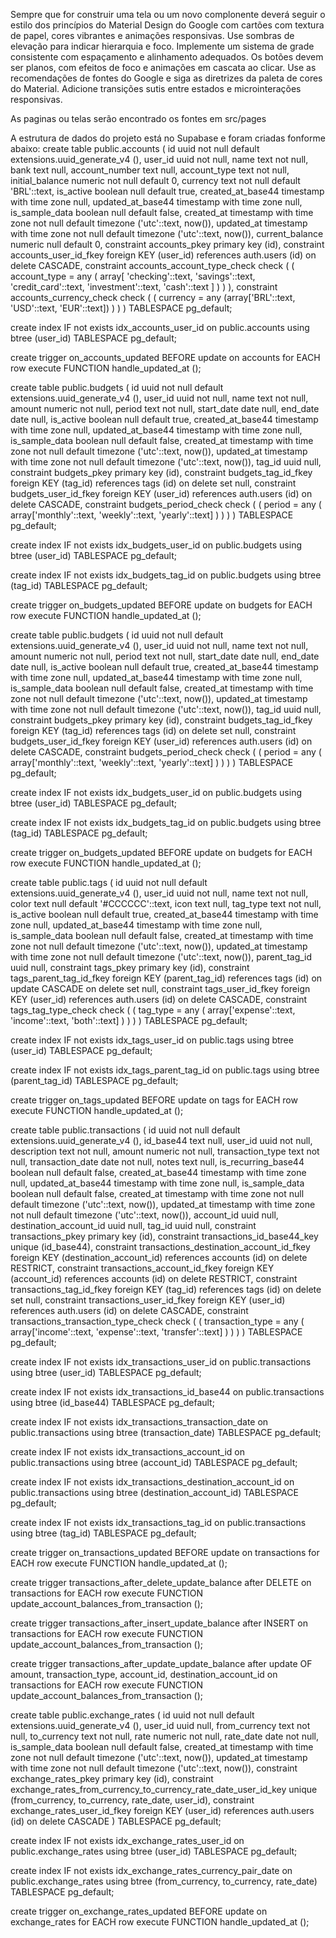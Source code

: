 Sempre que for construir uma tela ou um novo complonente deverá seguir o estilo dos princípios do Material Design do Google com cartões com textura de papel, cores vibrantes e animações responsivas. Use sombras de elevação para indicar hierarquia e foco. Implemente um sistema de grade consistente com espaçamento e alinhamento adequados. Os botões devem ser planos, com efeitos de foco e animações em cascata ao clicar. Use as recomendações de fontes do Google e siga as diretrizes da paleta de cores do Material. Adicione transições sutis entre estados e microinterações responsivas.

As paginas ou telas serão encontrado os fontes em src/pages
 
A estrutura de dados do projeto está no Supabase e foram criadas fonforme abaixo:
create table public.accounts (
  id uuid not null default extensions.uuid_generate_v4 (),
  user_id uuid not null,
  name text not null,
  bank text null,
  account_number text null,
  account_type text not null,
  initial_balance numeric not null default 0,
  currency text not null default 'BRL'::text,
  is_active boolean null default true,
  created_at_base44 timestamp with time zone null,
  updated_at_base44 timestamp with time zone null,
  is_sample_data boolean null default false,
  created_at timestamp with time zone not null default timezone ('utc'::text, now()),
  updated_at timestamp with time zone not null default timezone ('utc'::text, now()),
  current_balance numeric null default 0,
  constraint accounts_pkey primary key (id),
  constraint accounts_user_id_fkey foreign KEY (user_id) references auth.users (id) on delete CASCADE,
  constraint accounts_account_type_check check (
    (
      account_type = any (
        array[
          'checking'::text,
          'savings'::text,
          'credit_card'::text,
          'investment'::text,
          'cash'::text
        ]
      )
    )
  ),
  constraint accounts_currency_check check (
    (
      currency = any (array['BRL'::text, 'USD'::text, 'EUR'::text])
    )
  )
) TABLESPACE pg_default;

create index IF not exists idx_accounts_user_id on public.accounts using btree (user_id) TABLESPACE pg_default;

create trigger on_accounts_updated BEFORE
update on accounts for EACH row
execute FUNCTION handle_updated_at ();

create table public.budgets (
  id uuid not null default extensions.uuid_generate_v4 (),
  user_id uuid not null,
  name text not null,
  amount numeric not null,
  period text not null,
  start_date date null,
  end_date date null,
  is_active boolean null default true,
  created_at_base44 timestamp with time zone null,
  updated_at_base44 timestamp with time zone null,
  is_sample_data boolean null default false,
  created_at timestamp with time zone not null default timezone ('utc'::text, now()),
  updated_at timestamp with time zone not null default timezone ('utc'::text, now()),
  tag_id uuid null,
  constraint budgets_pkey primary key (id),
  constraint budgets_tag_id_fkey foreign KEY (tag_id) references tags (id) on delete set null,
  constraint budgets_user_id_fkey foreign KEY (user_id) references auth.users (id) on delete CASCADE,
  constraint budgets_period_check check (
    (
      period = any (
        array['monthly'::text, 'weekly'::text, 'yearly'::text]
      )
    )
  )
) TABLESPACE pg_default;

create index IF not exists idx_budgets_user_id on public.budgets using btree (user_id) TABLESPACE pg_default;

create index IF not exists idx_budgets_tag_id on public.budgets using btree (tag_id) TABLESPACE pg_default;

create trigger on_budgets_updated BEFORE
update on budgets for EACH row
execute FUNCTION handle_updated_at ();

create table public.budgets (
  id uuid not null default extensions.uuid_generate_v4 (),
  user_id uuid not null,
  name text not null,
  amount numeric not null,
  period text not null,
  start_date date null,
  end_date date null,
  is_active boolean null default true,
  created_at_base44 timestamp with time zone null,
  updated_at_base44 timestamp with time zone null,
  is_sample_data boolean null default false,
  created_at timestamp with time zone not null default timezone ('utc'::text, now()),
  updated_at timestamp with time zone not null default timezone ('utc'::text, now()),
  tag_id uuid null,
  constraint budgets_pkey primary key (id),
  constraint budgets_tag_id_fkey foreign KEY (tag_id) references tags (id) on delete set null,
  constraint budgets_user_id_fkey foreign KEY (user_id) references auth.users (id) on delete CASCADE,
  constraint budgets_period_check check (
    (
      period = any (
        array['monthly'::text, 'weekly'::text, 'yearly'::text]
      )
    )
  )
) TABLESPACE pg_default;

create index IF not exists idx_budgets_user_id on public.budgets using btree (user_id) TABLESPACE pg_default;

create index IF not exists idx_budgets_tag_id on public.budgets using btree (tag_id) TABLESPACE pg_default;

create trigger on_budgets_updated BEFORE
update on budgets for EACH row
execute FUNCTION handle_updated_at ();

create table public.tags (
  id uuid not null default extensions.uuid_generate_v4 (),
  user_id uuid not null,
  name text not null,
  color text null default '#CCCCCC'::text,
  icon text null,
  tag_type text not null,
  is_active boolean null default true,
  created_at_base44 timestamp with time zone null,
  updated_at_base44 timestamp with time zone null,
  is_sample_data boolean null default false,
  created_at timestamp with time zone not null default timezone ('utc'::text, now()),
  updated_at timestamp with time zone not null default timezone ('utc'::text, now()),
  parent_tag_id uuid null,
  constraint tags_pkey primary key (id),
  constraint tags_parent_tag_id_fkey foreign KEY (parent_tag_id) references tags (id) on update CASCADE on delete set null,
  constraint tags_user_id_fkey foreign KEY (user_id) references auth.users (id) on delete CASCADE,
  constraint tags_tag_type_check check (
    (
      tag_type = any (
        array['expense'::text, 'income'::text, 'both'::text]
      )
    )
  )
) TABLESPACE pg_default;

create index IF not exists idx_tags_user_id on public.tags using btree (user_id) TABLESPACE pg_default;

create index IF not exists idx_tags_parent_tag_id on public.tags using btree (parent_tag_id) TABLESPACE pg_default;

create trigger on_tags_updated BEFORE
update on tags for EACH row
execute FUNCTION handle_updated_at ();

create table public.transactions (
  id uuid not null default extensions.uuid_generate_v4 (),
  id_base44 text null,
  user_id uuid not null,
  description text not null,
  amount numeric not null,
  transaction_type text not null,
  transaction_date date not null,
  notes text null,
  is_recurring_base44 boolean null default false,
  created_at_base44 timestamp with time zone null,
  updated_at_base44 timestamp with time zone null,
  is_sample_data boolean null default false,
  created_at timestamp with time zone not null default timezone ('utc'::text, now()),
  updated_at timestamp with time zone not null default timezone ('utc'::text, now()),
  account_id uuid null,
  destination_account_id uuid null,
  tag_id uuid null,
  constraint transactions_pkey primary key (id),
  constraint transactions_id_base44_key unique (id_base44),
  constraint transactions_destination_account_id_fkey foreign KEY (destination_account_id) references accounts (id) on delete RESTRICT,
  constraint transactions_account_id_fkey foreign KEY (account_id) references accounts (id) on delete RESTRICT,
  constraint transactions_tag_id_fkey foreign KEY (tag_id) references tags (id) on delete set null,
  constraint transactions_user_id_fkey foreign KEY (user_id) references auth.users (id) on delete CASCADE,
  constraint transactions_transaction_type_check check (
    (
      transaction_type = any (
        array['income'::text, 'expense'::text, 'transfer'::text]
      )
    )
  )
) TABLESPACE pg_default;

create index IF not exists idx_transactions_user_id on public.transactions using btree (user_id) TABLESPACE pg_default;

create index IF not exists idx_transactions_id_base44 on public.transactions using btree (id_base44) TABLESPACE pg_default;

create index IF not exists idx_transactions_transaction_date on public.transactions using btree (transaction_date) TABLESPACE pg_default;

create index IF not exists idx_transactions_account_id on public.transactions using btree (account_id) TABLESPACE pg_default;

create index IF not exists idx_transactions_destination_account_id on public.transactions using btree (destination_account_id) TABLESPACE pg_default;

create index IF not exists idx_transactions_tag_id on public.transactions using btree (tag_id) TABLESPACE pg_default;

create trigger on_transactions_updated BEFORE
update on transactions for EACH row
execute FUNCTION handle_updated_at ();

create trigger transactions_after_delete_update_balance
after DELETE on transactions for EACH row
execute FUNCTION update_account_balances_from_transaction ();

create trigger transactions_after_insert_update_balance
after INSERT on transactions for EACH row
execute FUNCTION update_account_balances_from_transaction ();

create trigger transactions_after_update_update_balance
after
update OF amount,
transaction_type,
account_id,
destination_account_id on transactions for EACH row
execute FUNCTION update_account_balances_from_transaction ();

create table public.exchange_rates (
  id uuid not null default extensions.uuid_generate_v4 (),
  user_id uuid null,
  from_currency text not null,
  to_currency text not null,
  rate numeric not null,
  rate_date date not null,
  is_sample_data boolean null default false,
  created_at timestamp with time zone not null default timezone ('utc'::text, now()),
  updated_at timestamp with time zone not null default timezone ('utc'::text, now()),
  constraint exchange_rates_pkey primary key (id),
  constraint exchange_rates_from_currency_to_currency_rate_date_user_id_key unique (from_currency, to_currency, rate_date, user_id),
  constraint exchange_rates_user_id_fkey foreign KEY (user_id) references auth.users (id) on delete CASCADE
) TABLESPACE pg_default;

create index IF not exists idx_exchange_rates_user_id on public.exchange_rates using btree (user_id) TABLESPACE pg_default;

create index IF not exists idx_exchange_rates_currency_pair_date on public.exchange_rates using btree (from_currency, to_currency, rate_date) TABLESPACE pg_default;

create trigger on_exchange_rates_updated BEFORE
update on exchange_rates for EACH row
execute FUNCTION handle_updated_at ();
